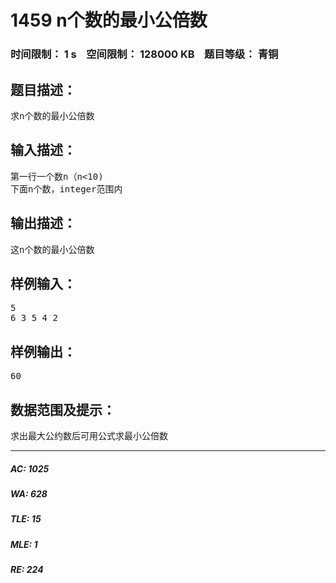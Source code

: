 # 1459 n个数的最小公倍数   
### 时间限制： 1 s&nbsp;&nbsp;&nbsp;&nbsp;空间限制： 128000 KB&nbsp;&nbsp;&nbsp;&nbsp;题目等级： 青铜  
## 题目描述：  

<pre>
求n个数的最小公倍数
</pre>
  
  
## 输入描述：  

<pre>
第一行一个数n（n<10)
下面n个数，integer范围内
</pre>
  
  
## 输出描述：  

<pre>
这n个数的最小公倍数
</pre>
  
  
## 样例输入：  

<pre>
5
6 3 5 4 2
</pre>
  
  
## 样例输出：  

<pre>
60
</pre>
  
  
## 数据范围及提示：  

<pre>
求出最大公约数后可用公式求最小公倍数
</pre>
  
  
***  

##### AC: 1025  
##### WA: 628  
##### TLE: 15  
##### MLE: 1  
##### RE: 224  
